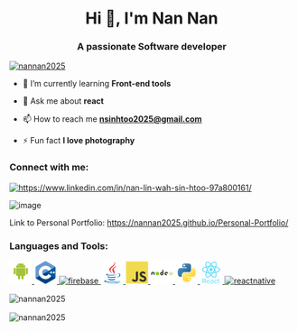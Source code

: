 <h1 align="center">Hi 👋, I'm Nan Nan</h1>
<h3 align="center">A passionate Software developer</h3>

<p align="left"> <a href="https://github.com/ryo-ma/github-profile-trophy"><img src="https://github-profile-trophy.vercel.app/?username=nannan2025" alt="nannan2025" /></a> </p>


- 🌱 I’m currently learning **Front-end tools**

- 💬 Ask me about **react**

- 📫 How to reach me **nsinhtoo2025@gmail.com**

- ⚡ Fun fact **I love photography**

<h3 align="left">Connect with me:</h3>
<p align="left">
<a href="https://linkedin.com/in/https://www.linkedin.com/in/nan-lin-wah-sin-htoo-97a800161/" target="blank"><img align="center" src="https://raw.githubusercontent.com/rahuldkjain/github-profile-readme-generator/master/src/images/icons/Social/linked-in-alt.svg" alt="https://www.linkedin.com/in/nan-lin-wah-sin-htoo-97a800161/" height="30" width="40" /></a>
</p>

<img width="1234" alt="image" src="https://user-images.githubusercontent.com/121724887/211006107-3697912d-ab60-42c1-a40f-934357981835.png">

Link to Personal Portfolio: https://nannan2025.github.io/Personal-Portfolio/



<h3 align="left">Languages and Tools:</h3>
<p align="left"> <a href="https://developer.android.com" target="_blank" rel="noreferrer"> <img src="https://raw.githubusercontent.com/devicons/devicon/master/icons/android/android-original-wordmark.svg" alt="android" width="40" height="40"/> </a> <a href="https://www.w3schools.com/cpp/" target="_blank" rel="noreferrer"> <img src="https://raw.githubusercontent.com/devicons/devicon/master/icons/cplusplus/cplusplus-original.svg" alt="cplusplus" width="40" height="40"/> </a> <a href="https://firebase.google.com/" target="_blank" rel="noreferrer"> <img src="https://www.vectorlogo.zone/logos/firebase/firebase-icon.svg" alt="firebase" width="40" height="40"/> </a> <a href="https://www.java.com" target="_blank" rel="noreferrer"> <img src="https://raw.githubusercontent.com/devicons/devicon/master/icons/java/java-original.svg" alt="java" width="40" height="40"/> </a> <a href="https://developer.mozilla.org/en-US/docs/Web/JavaScript" target="_blank" rel="noreferrer"> <img src="https://raw.githubusercontent.com/devicons/devicon/master/icons/javascript/javascript-original.svg" alt="javascript" width="40" height="40"/> </a> <a href="https://nodejs.org" target="_blank" rel="noreferrer"> <img src="https://raw.githubusercontent.com/devicons/devicon/master/icons/nodejs/nodejs-original-wordmark.svg" alt="nodejs" width="40" height="40"/> </a> <a href="https://www.python.org" target="_blank" rel="noreferrer"> <img src="https://raw.githubusercontent.com/devicons/devicon/master/icons/python/python-original.svg" alt="python" width="40" height="40"/> </a> <a href="https://reactjs.org/" target="_blank" rel="noreferrer"> <img src="https://raw.githubusercontent.com/devicons/devicon/master/icons/react/react-original-wordmark.svg" alt="react" width="40" height="40"/> </a> <a href="https://reactnative.dev/" target="_blank" rel="noreferrer"> <img src="https://reactnative.dev/img/header_logo.svg" alt="reactnative" width="40" height="40"/> </a> </p>

<p><img align="center" src="https://github-readme-stats.vercel.app/api/top-langs?username=nannan2025&show_icons=true&locale=en&layout=compact" alt="nannan2025" /></p>

<p><img align="center" src="https://github-readme-streak-stats.herokuapp.com/?user=nannan2025&" alt="nannan2025" /></p>
